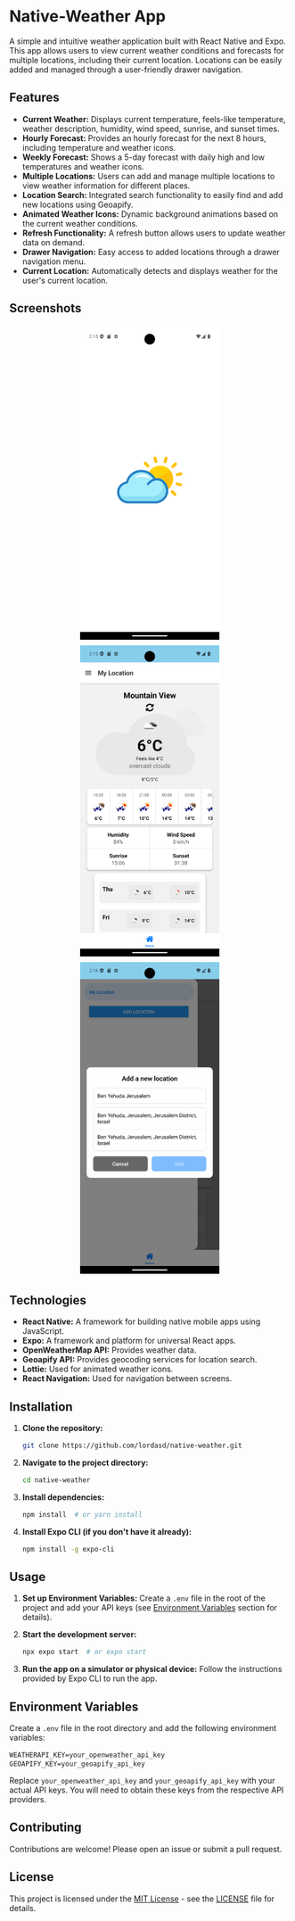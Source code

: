 # Native-Weather App

A simple and intuitive weather application built with React Native and Expo.  This app allows users to view current weather conditions and forecasts for multiple locations, including their current location.  Locations can be easily added and managed through a user-friendly drawer navigation.

## Features

- **Current Weather:** Displays current temperature, feels-like temperature, weather description, humidity, wind speed, sunrise, and sunset times.
- **Hourly Forecast:** Provides an hourly forecast for the next 8 hours, including temperature and weather icons.
- **Weekly Forecast:** Shows a 5-day forecast with daily high and low temperatures and weather icons.
- **Multiple Locations:** Users can add and manage multiple locations to view weather information for different places.
- **Location Search:** Integrated search functionality to easily find and add new locations using Geoapify.
- **Animated Weather Icons:** Dynamic background animations based on the current weather conditions.
- **Refresh Functionality:** A refresh button allows users to update weather data on demand.
- **Drawer Navigation:** Easy access to added locations through a drawer navigation menu.
- **Current Location:** Automatically detects and displays weather for the user's current location.

## Screenshots

<div style="display: flex; flex-wrap: wrap; justify-content: center;"> 
  <img src="/native-weather-frontend/src/assets/images/screenshots/loading-app.png" alt="Loading Screen" width="250" style="margin: 5px;">
  <img src="/native-weather-frontend/src/assets/images/screenshots/main-screen.png" alt="Main Screen" width="250" style="margin: 5px;">
  <img src="/native-weather-frontend/src/assets/images/screenshots/add-location.png" alt="Add Location" width="250" style="margin: 5px;">
</div>

## Technologies

- **React Native:**  A framework for building native mobile apps using JavaScript.
- **Expo:** A framework and platform for universal React apps.
- **OpenWeatherMap API:**  Provides weather data.
- **Geoapify API:** Provides geocoding services for location search.
- **Lottie:** Used for animated weather icons.
- **React Navigation:** Used for navigation between screens.

## Installation

1. **Clone the repository:**
   ```bash
   git clone https://github.com/lordasd/native-weather.git

2.  **Navigate to the project directory:**

    ```bash
    cd native-weather
    ```

3.  **Install dependencies:**

    ```bash
    npm install  # or yarn install
    ```

4.  **Install Expo CLI (if you don't have it already):**

    ```bash
    npm install -g expo-cli
    ```

## Usage

1.  **Set up Environment Variables:**  Create a `.env` file in the root of the project and add your API keys (see [Environment Variables](https://www.google.com/url?sa=E&source=gmail&q=#environment-variables) section for details).

2.  **Start the development server:**

    ```bash
    npx expo start  # or expo start
    ```

3.  **Run the app on a simulator or physical device:** Follow the instructions provided by Expo CLI to run the app.


## Environment Variables

Create a `.env` file in the root directory and add the following environment variables:

```
WEATHERAPI_KEY=your_openweather_api_key
GEOAPIFY_KEY=your_geoapify_api_key
```

Replace `your_openweather_api_key` and `your_geoapify_api_key` with your actual API keys.  You will need to obtain these keys from the respective API providers.

## Contributing

Contributions are welcome\! Please open an issue or submit a pull request.

## License

This project is licensed under the [MIT License](LICENSE) - see the [LICENSE](LICENSE) file for details.
